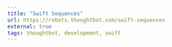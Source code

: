 ```yaml
---
title: "Swift Sequences"
url: https://robots.thoughtbot.com/swift-sequences
external: true
tags: thoughtbot, development, swift
---
```

